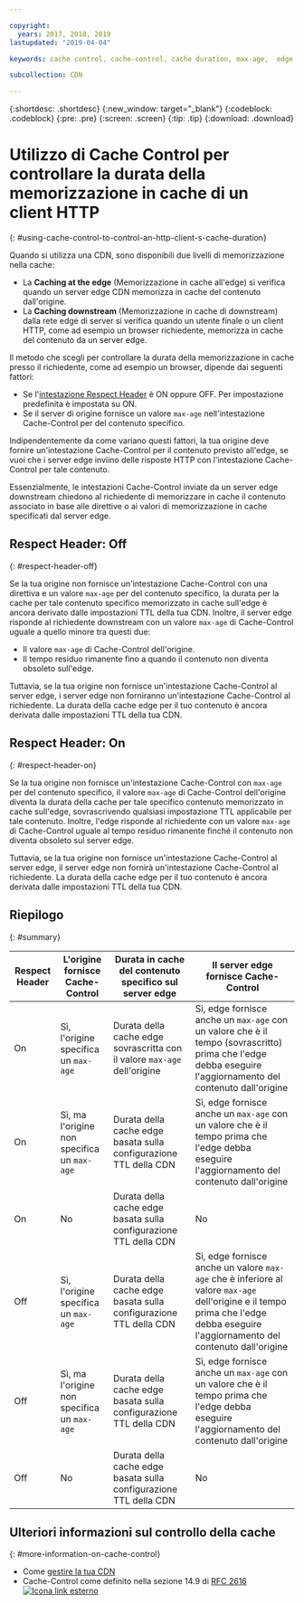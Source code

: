 ```yaml
---

copyright:
  years: 2017, 2018, 2019
lastupdated: "2019-04-04"

keywords: cache control, cache-control, cache duration, max-age,  edge server, edge-level, respect header, HTTP client

subcollection: CDN

---
```


{:shortdesc: .shortdesc}
{:new_window: target="_blank"}
{:codeblock: .codeblock}
{:pre: .pre}
{:screen: .screen}
{:tip: .tip}
{:download: .download}

# Utilizzo di Cache Control per controllare la durata della memorizzazione in cache di un client HTTP
{: #using-cache-control-to-control-an-http-client-s-cache-duration}

Quando si utilizza una CDN, sono disponibili due livelli di memorizzazione nella cache:

  * La **Caching at the edge** (Memorizzazione in cache all'edge) si verifica quando un server edge CDN memorizza in cache del contenuto dall'origine.
  * La **Caching downstream** (Memorizzazione in cache di downstream) dalla rete edge di server si verifica quando un utente finale o un client HTTP, come ad esempio un browser richiedente, memorizza in cache del contenuto da un server edge.

Il metodo che scegli per controllare la durata della memorizzazione in cache presso il richiedente, come ad esempio un browser, dipende dai seguenti fattori:

  * Se l'[intestazione Respect Header](/docs/infrastructure/CDN?topic=CDN-manage-your-cdn#updating-cdn-configuration-details) è ON oppure OFF. Per impostazione predefinita è impostata su ON.
  * Se il server di origine fornisce un valore `max-age` nell'intestazione Cache-Control per del contenuto specifico. 

Indipendentemente da come variano questi fattori, la tua origine deve fornire un'intestazione Cache-Control per il contenuto previsto all'edge, se vuoi che i server edge inviino delle risposte HTTP con l'intestazione Cache-Control per tale contenuto.

Essenzialmente, le intestazioni Cache-Control inviate da un server edge downstream chiedono al richiedente di memorizzare in cache il contenuto associato in base alle direttive o ai valori di memorizzazione in cache specificati dal server edge.

## Respect Header: Off
{: #respect-header-off}

Se la tua origine non fornisce un'intestazione Cache-Control con una direttiva e un valore `max-age` per del contenuto specifico, la durata per la cache per tale contenuto specifico memorizzato in cache sull'edge è ancora derivato dalle impostazioni TTL della tua CDN. Inoltre, il server edge risponde al richiedente downstream con un valore `max-age` di Cache-Control uguale a quello minore tra questi due:
  * Il valore `max-age` di Cache-Control dell'origine.
  * Il tempo residuo rimanente fino a quando il contenuto non diventa obsoleto sull'edge.

Tuttavia, se la tua origine non fornisce un'intestazione Cache-Control al server edge, i server edge non forniranno un'intestazione Cache-Control al richiedente. La durata della cache edge per il tuo contenuto è ancora derivata dalle impostazioni TTL della tua CDN.

## Respect Header: On
{: #respect-header-on}

Se la tua origine non fornisce un'intestazione Cache-Control con `max-age` per del contenuto specifico, il valore `max-age` di Cache-Control dell'origine diventa la durata della cache per tale specifico contenuto memorizzato in cache sull'edge, sovrascrivendo qualsiasi impostazione TTL applicabile per tale contenuto. Inoltre, l'edge risponde al richiedente con un valore `max-age` di Cache-Control uguale al tempo residuo rimanente finché il contenuto non diventa obsoleto sul server edge.

Tuttavia, se la tua origine non fornisce un'intestazione Cache-Control al server edge, il server edge non fornirà un'intestazione Cache-Control al richiedente. La durata della cache edge per il tuo contenuto è ancora derivata dalle impostazioni TTL della tua CDN.

## Riepilogo
{: #summary}

|Respect Header|L'origine fornisce Cache-Control|Durata in cache del contenuto specifico sul server edge|Il server edge fornisce Cache-Control|
|---|---|---|---|
|On|Sì, l'origine specifica un `max-age`|Durata della cache edge sovrascritta con il valore `max-age` dell'origine|Sì, edge fornisce anche un `max-age` con un valore che è il tempo (sovrascritto) prima che l'edge debba eseguire l'aggiornamento del contenuto dall'origine|
|On|Sì, ma l'origine non specifica un `max-age`|Durata della cache edge basata sulla configurazione TTL della CDN|Sì, edge fornisce anche un `max-age` con un valore che è il tempo prima che l'edge debba eseguire l'aggiornamento del contenuto dall'origine|
|On|No|Durata della cache edge basata sulla configurazione TTL della CDN|No|
|Off|Sì, l'origine specifica un `max-age`|Durata della cache edge basata sulla configurazione TTL della CDN|Sì, edge fornisce anche un valore `max-age` che è inferiore al valore `max-age` dell'origine e il tempo prima che l'edge debba eseguire l'aggiornamento del contenuto dall'origine|
|Off|Sì, ma l'origine non specifica un `max-age`|Durata della cache edge basata sulla configurazione TTL della CDN|Sì, edge fornisce anche un `max-age` con un valore che è il tempo prima che l'edge debba eseguire l'aggiornamento del contenuto dall'origine|
|Off|No|Durata della cache edge basata sulla configurazione TTL della CDN|No|

## Ulteriori informazioni sul controllo della cache
{: #more-information-on-cache-control}

* Come [gestire la tua CDN](/docs/infrastructure/CDN?topic=CDN-manage-your-cdn)
* Cache-Control come definito nella sezione 14.9 di [RFC 2616 ![Icona link esterno](../../icons/launch-glyph.svg "Icona link esterno")](https://www.ietf.org/rfc/rfc2616.txt)
